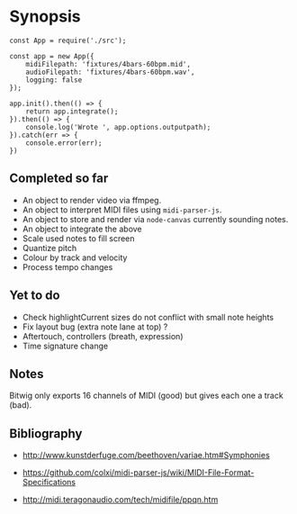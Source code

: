 # Synopsis

    const App = require('./src');

    const app = new App({
        midiFilepath: 'fixtures/4bars-60bpm.mid',
        audioFilepath: 'fixtures/4bars-60bpm.wav',
        logging: false
    });

    app.init().then(() => {
        return app.integrate();
    }).then(() => {
        console.log('Wrote ', app.options.outputpath);
    }).catch(err => {
        console.error(err);
    })

## Completed so far

* An object to render video via ffmpeg.
* An object to interpret  MIDI files using `midi-parser-js`.
* An object to store and render via `node-canvas` currently sounding notes.
* An object to integrate the above
* Scale used notes to fill screen
* Quantize pitch
* Colour by track and velocity
* Process tempo changes

## Yet to do

* Check highlightCurrent sizes do not conflict with small note heights
* Fix layout bug (extra note lane at top) ?
* Aftertouch, controllers (breath, expression)
* Time signature change

## Notes

Bitwig only exports 16 channels of MIDI (good) but gives each one a track (bad).

## Bibliography

* http://www.kunstderfuge.com/beethoven/variae.htm#Symphonies

* https://github.com/colxi/midi-parser-js/wiki/MIDI-File-Format-Specifications
  
* http://midi.teragonaudio.com/tech/midifile/ppqn.htm

